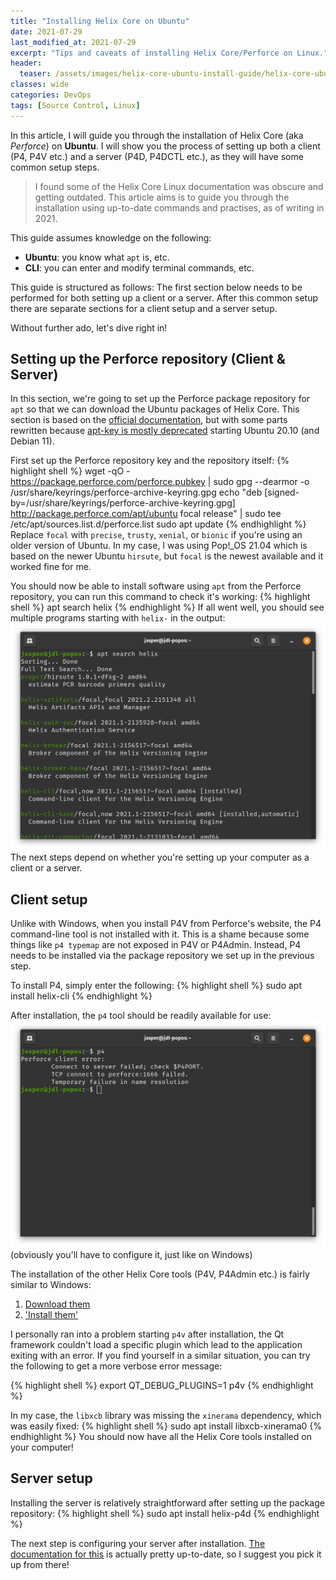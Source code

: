 ```yaml
---
title: "Installing Helix Core on Ubuntu"
date: 2021-07-29
last_modified_at: 2021-07-29
excerpt: "Tips and caveats of installing Helix Core/Perforce on Linux."
header: 
  teaser: /assets/images/helix-core-ubuntu-install-guide/helix-core-ubuntu-install-guide-teaser.png
classes: wide
categories: DevOps
tags: [Source Control, Linux]
---
```

In this article, I will guide you through the installation of Helix Core (aka *Perforce*) on **Ubuntu**. I will show you the process of setting up both a client (P4, P4V etc.) and a server (P4D, P4DCTL etc.), as they will have some common setup steps.

> I found some of the Helix Core Linux documentation was obscure and getting outdated.
This article aims is to guide you through the installation using up-to-date commands and practises, as of writing in 2021.

This guide assumes knowledge on the following:
- **Ubuntu**: you know what `apt` is, etc.
- **CLI**: you can enter and modify terminal commands, etc.

This guide is structured as follows: The first section below needs to be performed for both setting up a client or a server. After this common setup there are separate sections for a client setup and a server setup.

Without further ado, let's dive right in!

## Setting up the Perforce repository (Client & Server)
In this section, we're going to set up the Perforce package repository for `apt` so that we can download the Ubuntu packages of Helix Core.
This section is based on the [official documentation](https://www.perforce.com/manuals/v21.1/p4sag/Content/P4SAG/install.linux.packages.install.html), but with some parts rewritten because [apt-key is mostly deprecated](https://www.linuxuprising.com/2021/01/apt-key-is-deprecated-how-to-add.html) starting Ubuntu 20.10 (and Debian 11).

First set up the Perforce repository key and the repository itself:
{% highlight shell %}
wget -qO - https://package.perforce.com/perforce.pubkey | sudo gpg --dearmor -o /usr/share/keyrings/perforce-archive-keyring.gpg
echo "deb [signed-by=/usr/share/keyrings/perforce-archive-keyring.gpg] http://package.perforce.com/apt/ubuntu focal release" | sudo tee /etc/apt/sources.list.d/perforce.list
sudo apt update
{% endhighlight %}
Replace `focal` with `precise`, `trusty`, `xenial`, or `bionic` if you're using an older version of Ubuntu. 
In my case, I was using Pop!_OS 21.04 which is based on the newer Ubuntu `hirsute`, but `focal` is the newest available and it worked fine for me.

You should now be able to install software using `apt` from the Perforce repository, you can run this command to check it's working:
{% highlight shell %}
apt search helix
{% endhighlight %}
If all went well, you should see multiple programs starting with `helix-` in the output:
![Apt search output showing multiple programs starting with "helix-"](/assets/images/helix-core-ubuntu-install-guide/apt-search-helix.png)
The next steps depend on whether you're setting up your computer as a client or a server.

## Client setup
Unlike with Windows, when you install P4V from Perforce's website, the P4 command-line tool is not installed with it. This is a shame because some things like `p4 typemap` are not exposed in P4V or P4Admin. Instead, P4 needs to be installed via the package repository we set up in the previous step.

To install P4, simply enter the following:
{% highlight shell %}
sudo apt install helix-cli
{% endhighlight %}

After installation, the `p4` tool should be readily available for use:
![Execution of "p4" after installing](/assets/images/helix-core-ubuntu-install-guide/p4.png)
(obviously you'll have to configure it, just like on Windows)

The installation of the other Helix Core tools (P4V, P4Admin etc.) is fairly similar to Windows:
1. [Download them](https://www.perforce.com/products/helix-core-apps/helix-visual-client-p4v)
2. ['Install them'](https://community.perforce.com/s/article/1137)

I personally ran into a problem starting `p4v` after installation, the Qt framework couldn't load a specific plugin which lead to the application exiting with an error.
If you find yourself in a similar situation, you can try the following to get a more verbose error message:

{% highlight shell %}
export QT_DEBUG_PLUGINS=1
p4v
{% endhighlight %}

In my case, the `libxcb` library was missing the `xinerama` dependency, which was easily fixed:
{% highlight shell %}
sudo apt install libxcb-xinerama0
{% endhighlight %}
You should now have all the Helix Core tools installed on your computer!

## Server setup
Installing the server is relatively straightforward after setting up the package repository:
{% highlight shell %}
sudo apt install helix-p4d
{% endhighlight %}

The next step is configuring your server after installation. 
[The documentation for this](https://www.perforce.com/manuals/p4sag/Content/P4SAG/install.linux.packages.configure.html) is actually pretty up-to-date, so I suggest you pick it up from there!